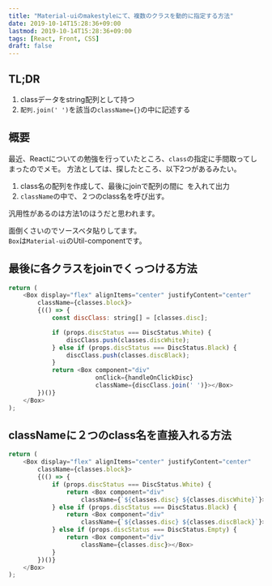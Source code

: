 ```yaml
---
title: "Material-uiのmakestyleにて、複数のクラスを動的に指定する方法"
date: 2019-10-14T15:28:36+09:00
lastmod: 2019-10-14T15:28:36+09:00
tags: [React, Front, CSS]
draft: false
---
```

## TL;DR
1. classデータをstring配列として持つ
2. `配列.join(' ')`を該当の`className={}`の中に記述する

## 概要
最近、Reactについての勉強を行っていたところ、`class`の指定に手間取ってしまったのでメモ。
方法としては、探したところ、以下2つがあるみたい。
1. class名の配列を作成して、最後にjoinで配列の間に` `を入れて出力
2. `className`の中で、２つのclass名を呼び出す。

汎用性があるのは方法1のほうだと思われます。

面倒くさいのでソースベタ貼りしてます。  
`Box`は`Material-ui`のUtil-componentです。

## 最後に各クラスをjoinでくっつける方法
```js
return (
    <Box display="flex" alignItems="center" justifyContent="center"
        className={classes.block}>
        {(() => {
            const discClass: string[] = [classes.disc];

            if (props.discStatus === DiscStatus.White) {
                discClass.push(classes.discWhite);
            } else if (props.discStatus === DiscStatus.Black) {
                discClass.push(classes.discBlack);
            }
            return <Box component="div" 
                        onClick={handleOnClickDisc} 
                        className={discClass.join(' ')}></Box>
        })()}
    </Box>
);
```

## classNameに２つのclass名を直接入れる方法


```js
return (
    <Box display="flex" alignItems="center" justifyContent="center"
        className={classes.block}>
        {(() => {
            if (props.discStatus === DiscStatus.White) {
                return <Box component="div"
                    className={`${classes.disc} ${classes.discWhite}`}></Box>
            } else if (props.discStatus === DiscStatus.Black) {
                return <Box component="div"
                    className={`${classes.disc} ${classes.discBlack}`}></Box>
            } else if (props.discStatus === DiscStatus.Empty) {
                return <Box component="div"
                    className={classes.disc}></Box>
            }
        })()}
    </Box>
);
```